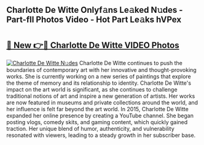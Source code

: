 ## Charlotte De Witte Onlyf𝚊ns Le𝚊ked N𝚞des - Part-fII Photos Video - Hot Part Le𝚊ks hVPex

# <h2><a href="http://ab89369.deff.icu/?id=Charlotte+De+Witte">🔗 New 👉🔴 Charlotte De Witte VIDEO Photos</a></h2>

[![Charlotte De Witte N𝚞des](https://i.imgur.com/rIISA9y.gif)](http://ab89369.deff.icu/?id=Charlotte+De+Witte)
Charlotte De Witte continues to push the boundaries of contemporary art with her innovative and thought-provoking works. She is currently working on a new series of paintings that explore the theme of memory and its relationship to identity. Charlotte De Witte's impact on the art world is significant, as she continues to challenge traditional notions of art and inspire a new generation of artists. Her works are now featured in museums and private collections around the world, and her influence is felt far beyond the art world. In 2015, Charlotte De Witte expanded her online presence by creating a YouTube channel. She began posting vlogs, comedy skits, and gaming content, which quickly gained traction. Her unique blend of humor, authenticity, and vulnerability resonated with viewers, leading to a steady growth in her subscriber base.

